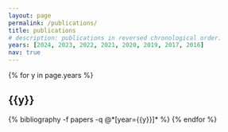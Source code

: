 ```yaml
---
layout: page
permalink: /publications/
title: publications
# description: publications in reversed chronological order.
years: [2024, 2023, 2022, 2021, 2020, 2019, 2017, 2016]
nav: true
---
```


<div class="publications">

{% for y in page.years %}
  <h2 class="year">{{y}}</h2>
  {% bibliography -f papers -q @*[year={{y}}]* %}
{% endfor %}

</div>

